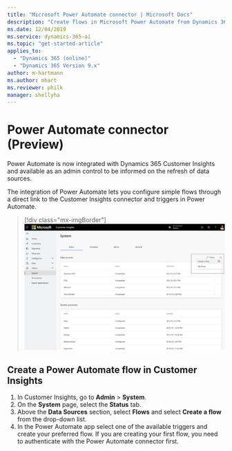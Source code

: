 ```yaml
---
title: "Microsoft Power Automate connector | Microsoft Docs"
description: "Create flows in Microsoft Power Automate from Dynamics 365 Customer Insights."
ms.date: 12/04/2019
ms.service: dynamics-365-ai
ms.topic: "get-started-article"
applies_to: 
  - "Dynamics 365 (online)"
  - "Dynamics 365 Version 9.x"
author: m-hartmann
ms.author: mhart
ms.reviewer: philk
manager: shellyha
---
```


# Power Automate connector (Preview)

Power Automate is now integrated with Dynamics 365 Customer Insights and available as an admin control to be informed on the refresh of data sources.

The integration of Power Automate lets you configure simple flows through a direct link to the Customer Insights connector and triggers in Power Automate.

> [!div class="mx-imgBorder"]
> ![Power Automate connector showing Create a Flow action](media/power-automate-connector-create-flow.png "Power Automate connector showing Create a Flow action")

## Create a Power Automate flow in Customer Insights

1. In Customer Insights, go to **Admin** > **System**.
2. On the **System** page, select the **Status** tab.
3. Above the **Data Sources** section, select **Flows** and select **Create a flow** from the drop-down list.
4. In the Power Automate app select one of the available triggers and create your preferred flow. If you are creating your first flow, you need to authenticate with the Power Automate connector first.
